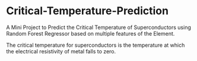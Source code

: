 # Critical-Temperature-Prediction
A Mini Project to Predict the Critical Temperature of Superconductors using Random Forest Regressor based on multiple features of the Element.

The critical temperature for superconductors is the temperature at which the electrical resistivity of metal falls to zero.
